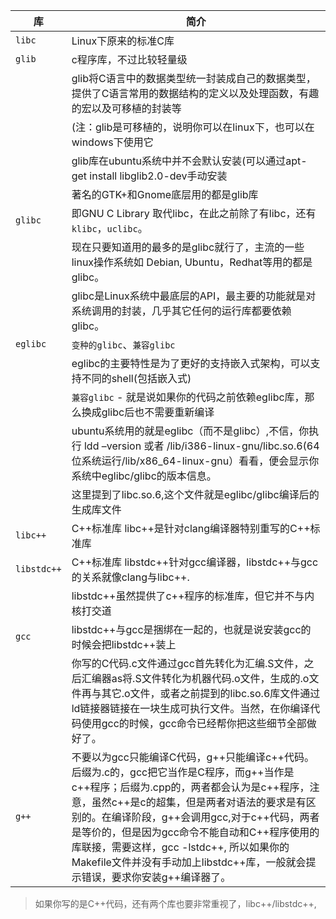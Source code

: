 



库|简介
-|-
`libc`|Linux下原来的标准C库
`glib`|c程序库，不过比较轻量级 
||glib将C语言中的数据类型统一封装成自己的数据类型，提供了C语言常用的数据结构的定义以及处理函数，有趣的宏以及可移植的封装等
||(注：glib是可移植的，说明你可以在linux下，也可以在windows下使用它
||glib库在ubuntu系统中并不会默认安装(可以通过apt-get install libglib2.0-dev手动安装
||著名的GTK+和Gnome底层用的都是glib库
`glibc`| 即GNU C Library 取代libc，在此之前除了有libc，还有`klibc`，`uclibc`。
||现在只要知道用的最多的是glibc就行了，主流的一些linux操作系统如 Debian, Ubuntu，Redhat等用的都是glibc。
||glibc是Linux系统中最底层的API，最主要的功能就是对系统调用的封装，几乎其它任何的运行库都要依赖glibc。
`eglibc`|`变种的glibc`、`兼容glibc`
||eglibc的主要特性是为了更好的支持嵌入式架构，可以支持不同的shell(包括嵌入式)
||`兼容glibc` - 就是说如果你的代码之前依赖eglibc库，那么换成glibc后也不需要重新编译
||ubuntu系统用的就是eglibc（而不是glibc）,不信，你执行 ldd –version 或者 /lib/i386-linux-gnu/libc.so.6(64位系统运行/lib/x86_64-linux-gnu）看看，便会显示你系统中eglibc/glibc的版本信息。 
||这里提到了libc.so.6,这个文件就是eglibc/glibc编译后的生成库文件
`libc++`| C++标准库 libc++是针对clang编译器特别重写的C++标准库
`libstdc++`| C++标准库 libstdc++针对gcc编译器，libstdc++与gcc的关系就像clang与libc++.
||libstdc++虽然提供了c++程序的标准库，但它并不与内核打交道
`gcc`|libstdc++与gcc是捆绑在一起的，也就是说安装gcc的时候会把libstdc++装上
||你写的C代码.c文件通过gcc首先转化为汇编.S文件，之后汇编器as将.S文件转化为机器代码.o文件，生成的.o文件再与其它.o文件，或者之前提到的libc.so.6库文件通过ld链接器链接在一块生成可执行文件。当然，在你编译代码使用gcc的时候，gcc命令已经帮你把这些细节全部做好了。
`g++`|不要以为gcc只能编译C代码，g++只能编译c++代码。 后缀为.c的，gcc把它当作是C程序，而g++当作是c++程序；后缀为.cpp的，两者都会认为是c++程序，注意，虽然c++是c的超集，但是两者对语法的要求是有区别的。在编译阶段，g++会调用gcc,对于c++代码，两者是等价的，但是因为gcc命令不能自动和C++程序使用的库联接，需要这样，gcc -lstdc++, 所以如果你的Makefile文件并没有手动加上libstdc++库，一般就会提示错误，要求你安装g++编译器了。


> 如果你写的是C++代码，还有两个库也要非常重视了，libc++/libstdc++,

>
